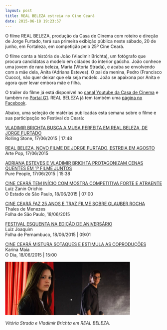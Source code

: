 ```yaml
---
layout: post
title: REAL BELEZA estreia no Cine Ceará
date: 2015-06-18 19:23:57
---
```

O filme REAL BELEZA, produção da Casa de Cinema com roteiro e direção de Jorge Furtado, terá sua primeira exibição pública neste sábado, 20 de junho, em Fortaleza, em competição pelo 25º Cine Ceará.

O filme conta a história de João (Vladimir Brichta), um fotógrafo que procura candidatas a modelo em cidades do interior gaúcho. João conhece uma jovem de rara beleza, Maria (Vitoria Strada), e acaba se envolvendo com a mãe dela, Anita (Adriana Esteves). O pai da menina, Pedro (Francisco Cuoco), não quer deixar que ela seja modelo. João se apaixona por Anita e agora quer levar embora mãe e filha.

O trailer do filme já está disponível no [canal Youtube da Casa de Cinema](https://youtu.be/BiiJ7ZpJBcY) e também no [Portal G1](http://g1.globo.com/pop-arte/cinema/noticia/2015/06/real-beleza-com-adriana-esteves-e-vladmir-brichta-ganha-trailer-assista.html). REAL BELEZA já tem também uma [página no Facebook](https://www.facebook.com/realbelezafilme).

Abaixo, uma seleção de matérias publicadas esta semana sobre o filme e sua participação no Festival do Ceará:

[VLADIMIR BRICHTA BUSCA A MUSA PERFEITA EM REAL BELEZA, DE JORGE FURTADO](http://rollingstone.uol.com.br/noticia/vladimir-brichta-busca-musa-perfeita-em-ireal-belezai-de-jorge-furtado-veja-o-trailer/)\
Rolling Stone, 17/06/2015 | 17:48

[REAL BELEZA, NOVO FILME DE JORGE FURTADO, ESTREIA EM AGOSTO](http://wp.clicrbs.com.br/artepop/2015/06/17/real-beleza-novo-filme-de-jorge-furtado-estreia-em-agosto-confira-trailer/?topo=52,1,1,,1,1,e171)\
Arte Pop, 17/06/2015

[ADRIANA ESTEVES E VLADIMIR BRICHTA PROTAGONIZAM CENAS QUENTES EM 1º FILME JUNTOS](http://www.purepeople.com.br/noticia/adriana-esteves-e-vladimir-brichta-protagonizam-cenas-quentes-em-1-filme-juntos_a60292/1)\
Pure People, 17/06/2015 | 15:38

[CINE CEARÁ TEM INÍCIO COM MOSTRA COMPETITIVA FORTE E ATRAENTE](http://cultura.estadao.com.br/noticias/cinema,o-cine-ceara-comeca-mostra-competitiva-forte-,1708406)\
Luiz Zanin Orichio\
O Estado de São Paulo, 18/06/2015 | 07:00

[CINE CEARÁ FAZ 25 ANOS E TRAZ FILME SOBRE GLAUBER ROCHA](http://www1.folha.uol.com.br/fsp/ilustrada/223008-cine-ceara-faz-25-anos-e-traz-filme-sobre-glauber-rocha.shtml)\
Thales de Menezes\
Folha de São Paulo, 18/06/2015

[FESTIVAL ESQUENTA NA EDIÇÃO DE ANIVERSÁRIO](http://www.folhape.com.br/cms/opencms/folhape/pt/cultura/cinema/arqs/2015/06/0012.html)\
Luiz Joaquim\
Folha de Pernambuco, 18/06/2015 | 09:01

[CINE CEARÁ MISTURA SOTAQUES E ESTIMULA AS COPRODUÇÕES](http://odia.ig.com.br/diversao/2015-06-18/cine-ceara-mistura-sotaques-e-estimula-as-coproducoes.html)\
Karina Maia\
O Dia, 18/06/2015 | 15:00

![](/uploads/real-bel.jpg)

*Vitória Strada e Vladimir Brichta em REAL BELEZA.*